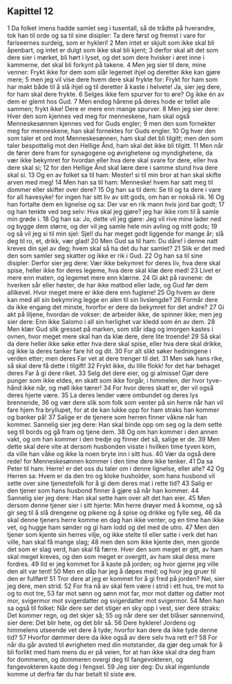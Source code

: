 ## Kapittel 12

1 Da folket imens hadde samlet seg i tusentall, så de trådte på hverandre, tok han til orde og sa til sine disipler: Ta dere først og fremst i vare for fariseernes surdeig, som er hykleri!
2 Men intet er skjult som ikke skal bli åpenbart, og intet er dulgt som ikke skal bli kjent;
3 derfor skal alt det som dere sier i mørket, bli hørt i lyset, og det som dere hvisker i øret inne i kammerne, det skal bli forkynt på takene.
4 Men jeg sier til dere, mine venner: Frykt ikke for dem som slår legemet ihjel og deretter ikke kan gjøre mere;
5 men jeg vil vise dere hvem dere skal frykte for: Frykt for ham som har makt både til å slå ihjel og til deretter å kaste i helvete! Ja, sier jeg dere, for ham skal dere frykte.
6 Selges ikke fem spurver for to øre? Og ikke én av dem er glemt hos Gud.
7 Men endog hårene på deres hode er tellet alle sammen; frykt ikke! Dere er mere enn mange spurver.
8 Men jeg sier dere: Hver den som kjennes ved meg for menneskene, ham skal også Menneskesønnen kjennes ved for Guds engler;
9 men den som fornekter meg for menneskene, han skal fornektes for Guds engler.
10 Og hver den som taler et ord mot Menneskesønnen, ham skal det bli tilgitt; men den som taler bespottelig mot den Hellige Ånd, ham skal det ikke bli tilgitt.
11 Men når de fører dere fram for synagogene og øvrighetene og myndighetene, da vær ikke bekymret for hvordan eller hva dere skal svare for dere, eller hva dere skal si;
12 for den Hellige Ånd skal lære dere i samme stund hva dere skal si.
13 Og en av folket sa til ham: Mester! si til min bror at han skal skifte arven med meg!
14 Men han sa til ham: Menneske! hvem har satt meg til dommer eller skifter over dere?
15 Og han sa til dem: Se til og ta dere i vare for all havesyke! for ingen har sitt liv av sitt gods, om han er nokså rik.
16 Og han fortalte dem en lignelse og sa: Der var en rik mann hvis jord bar godt;
17 og han tenkte ved seg selv: Hva skal jeg gjøre? jeg har ikke rom til å samle min grøde i.
18 Og han sa: Jo, dette vil jeg gjøre: Jeg vil rive mine lader ned og bygge dem større, og der vil jeg samle hele min avling og mitt gods;
19 og så vil jeg si til min sjel: Sjel! du har meget godt liggende for mange år; slå deg til ro, et, drikk, vær glad!
20 Men Gud sa til ham: Du dåre! i denne natt kreves din sjel av deg; hvem skal så ha det du har samlet?
21 Slik er det med den som samler seg skatter og ikke er rik i Gud.
22 Og han sa til sine disipler: Derfor sier jeg dere: Vær ikke bekymret for deres liv, hva dere skal spise, heller ikke for deres legeme, hva dere skal klæ dere med!
23 Livet er mere enn maten, og legemet mere enn klærne.
24 Gi akt på ravnene: de hverken sår eller høster, de har ikke matbod eller lade, og Gud før dem allikevel. Hvor meget mere er ikke dere enn fuglene!
25 Og hvem av dere kan med all sin bekymring legge en alen til sin livslengde?
26 Formår dere da ikke engang det minste, hvorfor er dere da bekymret for det andre?
27 Gi akt på liljene, hvordan de vokser: de arbeider ikke, de spinner ikke; men jeg sier dere: Enn ikke Salomo i all sin herlighet var kledd som én av dem.
28 Men klær Gud slik gresset på marken, som står idag og imorgen kastes i ovnen, hvor meget mere skal han da klæ dere, dere lite troende!
29 Så skal da dere heller ikke søke etter hva dere skal spise, eller hva dere skal drikke, og ikke la deres tanker fare hit og dit.
30 For alt slikt søker hedningene i verden etter; men deres Far vet at dere trenger til det.
31 Men søk hans rike, så skal dere få dette i tilgift!
32 Frykt ikke, du lille flokk! for det har behaget deres Far å gi dere riket.
33 Selg det dere eier, og gi almisse! Gjør dere punger som ikke eldes, en skatt som ikke forgår, i himmelen, der hvor tyve-hånd ikke når, og møll ikke tærer!
34 For hvor deres skatt er, der vil også deres hjerte være.
35 La deres lender være ombundet og deres lys brennende,
36 og vær dere slik som folk som venter på sin herre når han vil fare hjem fra bryllupet, for at de kan lukke opp for ham straks han kommer og banker på!
37 Salige er de tjenere som herren finner våkne når han kommer. Sannelig sier jeg dere: Han skal binde opp om seg og la dem sette seg til bords og gå fram og tjene dem.
38 Og om han kommer i den annen vakt, og om han kommer i den tredje og finner det så, salige er de.
39 Men dette skal dere vite at dersom husbonden visste i hvilken time tyven kom, da ville han våke og ikke la noen bryte inn i sitt hus.
40 Vær da også dere rede! for Menneskesønnen kommer i den time dere ikke tenker.
41 Da sa Peter til ham: Herre! er det oss du taler om i denne lignelse, eller alle?
42 Og Herren sa: Hvem er da den tro og kloke husholder, som hans husbond vil sette over sine tjenestefolk for å gi dem deres mat i rette tid?
43 Salig er den tjener som hans husbond finner å gjøre så når han kommer.
44 Sannelig sier jeg dere: Han skal sette ham over alt det han eier.
45 Men dersom denne tjener sier i sitt hjerte: Min herre drøyer med å komme, og så gir seg til å slå drengene og pikene og å spise og drikke og fylle seg,
46 da skal denne tjeners herre komme en dag han ikke venter, og en time han ikke vet, og hugge ham sønder og gi ham lodd og del med de utro.
47 Men den tjener som kjente sin herres vilje, og ikke stelte til eller satte i verk det han ville, han skal få mange slag;
48 men den som ikke kjente den, men gjorde det som er slag verd, han skal få færre. Hver den som meget er gitt, av ham skal meget kreves, og den som meget er overgitt, av ham skal dess mere fordres.
49 Ild er jeg kommet for å kaste på jorden; og hvor gjerne jeg ville den alt var tent!
50 Men en dåp har jeg å døpes med; og hvor jeg gruer til den er fullført!
51 Tror dere at jeg er kommet for å gi fred på jorden? Nei, sier jeg dere, men strid.
52 For fra nå av skal fem være i strid i ett hus, tre mot to og to mot tre,
53 far mot sønn og sønn mot far, mor mot datter og datter mot mor, svigermor mot svigerdatter og svigerdatter mot svigermor.
54 Men han sa også til folket: Når dere ser det stiger en sky opp i vest, sier dere straks: Det kommer regn, og det skjer så;
55 og når dere ser det blåser sønnenvind, sier dere: Det blir hete, og det blir så.
56 Dere hyklere! Jordens og himmelens utseende vet dere å tyde; hvorfor kan dere da ikke tyde denne tid?
57 Hvorfor dømmer dere da ikke også av dere selv hva rett er?
58 For når du går avsted til øvrigheten med din motstander, da gjør deg umak for å bli forlikt med ham mens du er på veien, for at han ikke skal dra deg fram for dommeren, og dommeren overgi deg til fangevokteren, og fangevokteren kaste deg i fengsel.
59 Jeg sier deg: Du skal ingenlunde komme ut derfra før du har betalt til siste øre.
